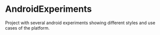 # AndroidExperiments
Project with several android experiments showing different styles and use cases of the platform.
